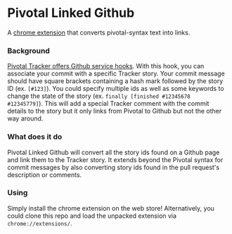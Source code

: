 # Pivotal Linked Github
A [chrome extension](https://chrome.google.com/webstore/detail/pivotal-linked-github/fabegpijepoajdbndhomfomdiejccbmc) that converts pivotal-syntax text into links.

### Background
[Pivotal Tracker offers Github service hooks](http://www.pivotaltracker.com/community/tracker-blog/github-service-hook-for-pivotal-tracker).
With this hook, you can associate your commit with a specific Tracker story.  Your commit message should have square brackets containing a hash mark followed by the story ID (ex. `[#123]`).
You could specify multiple ids as well as some keywords to change the state of the story (ex. `finally [finished #12345678 #12345779]`).
This will add a special Tracker comment with the commit details to the story but it only links from Pivotal to Github but not the other way around.

### What does it do
Pivotal Linked Github will convert all the story ids found on a Github page and link them to the Tracker story.
It extends beyond the Pivotal syntax for commit messages by also converting story ids found in the pull request's description or comments.

### Using
Simply install the chrome extension on the web store! Alternatively, you could clone this repo and load the unpacked extension via `chrome://extensions/`.
